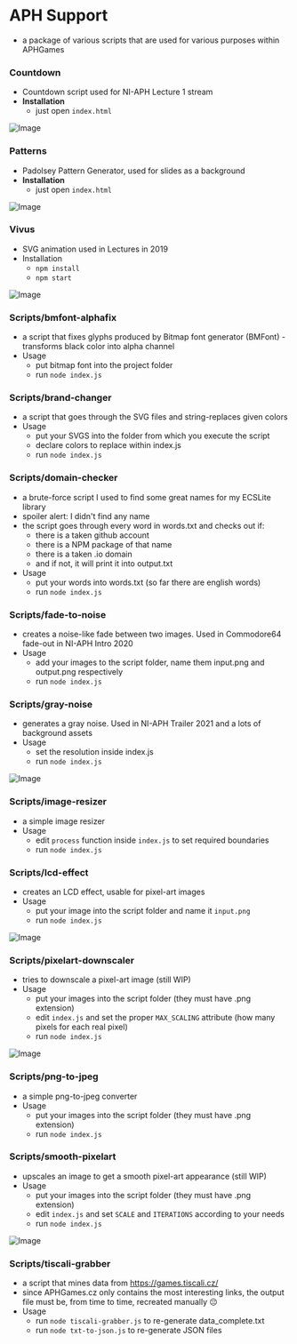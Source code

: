 # APH Support

- a package of various scripts that are used for various purposes within APHGames

### Countdown
- Countdown script used for NI-APH Lecture 1 stream
- **Installation**
  - just open `index.html`

![Image](./docs/countdown.png)

### Patterns
- Padolsey Pattern Generator, used for slides as a background
- **Installation**
  - just open `index.html`

![Image](./docs/patterns.png)

### Vivus
- SVG animation used in Lectures in 2019
- Installation
  - `npm install`
  - `npm start`

![Image](./docs/vivus.png)

### Scripts/bmfont-alphafix
- a script that fixes glyphs produced by Bitmap font generator (BMFont) - transforms black color into alpha channel
- Usage
  - put bitmap font into the project folder
  - run `node index.js`
  
### Scripts/brand-changer
- a script that goes through the SVG files and string-replaces given colors
- Usage
  - put your SVGS into the folder from which you execute the script
  - declare colors to replace within index.js
  - run `node index.js`

### Scripts/domain-checker
- a brute-force script I used to find some great names for my ECSLite library
- spoiler alert: I didn't find any name
- the script goes through every word in words.txt and checks out if:
  - there is a taken github account
  - there is a NPM package of that name
  - there is a taken .io domain 
  - and if not, it will print it into output.txt
- Usage
  - put your words into words.txt (so far there are english words)
  - run `node index.js`


### Scripts/fade-to-noise
- creates a noise-like fade between two images. Used in Commodore64 fade-out in NI-APH Intro 2020
- Usage
  - add your images to the script folder, name them input.png and output.png respectively
  - run `node index.js`



### Scripts/gray-noise
- generates a gray noise. Used in NI-APH Trailer 2021 and a lots of background assets
- Usage
  - set the resolution inside index.js
  - run `node index.js`

![Image](./docs/gray_noise.png)

### Scripts/image-resizer
- a simple image resizer
- Usage
  - edit `process` function inside `index.js` to set required boundaries
  - run `node index.js`


### Scripts/lcd-effect
- creates an LCD effect, usable for pixel-art images
- Usage
  - put your image into the script folder and name it `input.png`
  - run `node index.js`

![Image](./docs/lcd_effect.png)


### Scripts/pixelart-downscaler
- tries to downscale a pixel-art image (still WIP)
- Usage
  - put your images into the script folder (they must have .png extension) 
  - edit `index.js` and set the proper `MAX_SCALING` attribute (how many pixels for each real pixel) 
  - run `node index.js`

![Image](./docs/pixelart_downscaler.png)


### Scripts/png-to-jpeg
- a simple png-to-jpeg converter
- Usage
  - put your images into the script folder (they must have .png extension) 
  - run `node index.js`

### Scripts/smooth-pixelart
- upscales an image to get a smooth pixel-art appearance (still WIP)
- Usage
  - put your images into the script folder (they must have .png extension) 
  - edit `index.js` and set `SCALE` and `ITERATIONS` according to your needs
  - run `node index.js`

![Image](./docs/smooth_pixelart.png)


### Scripts/tiscali-grabber
- a script that mines data from https://games.tiscali.cz/
- since APHGames.cz only contains the most interesting links, the output file must be, from time to time, recreated manually 😔
- Usage
  - run `node tiscali-grabber.js` to re-generate data_complete.txt
  - run `node txt-to-json.js` to re-generate JSON files